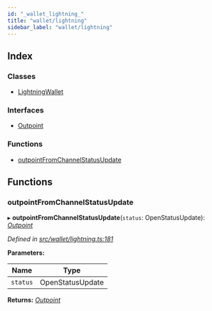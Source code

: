```yaml
---
id: "_wallet_lightning_"
title: "wallet/lightning"
sidebar_label: "wallet/lightning"
---
```


## Index

### Classes

* [LightningWallet](../classes/_wallet_lightning_.lightningwallet.md)

### Interfaces

* [Outpoint](../interfaces/_wallet_lightning_.outpoint.md)

### Functions

* [outpointFromChannelStatusUpdate](_wallet_lightning_.md#outpointfromchannelstatusupdate)

## Functions

###  outpointFromChannelStatusUpdate

▸ **outpointFromChannelStatusUpdate**(`status`: OpenStatusUpdate): *[Outpoint](../interfaces/_wallet_lightning_.outpoint.md)*

*Defined in [src/wallet/lightning.ts:181](https://github.com/comit-network/comit-js-sdk/blob/a4cf34a/src/wallet/lightning.ts#L181)*

**Parameters:**

Name | Type |
------ | ------ |
`status` | OpenStatusUpdate |

**Returns:** *[Outpoint](../interfaces/_wallet_lightning_.outpoint.md)*
